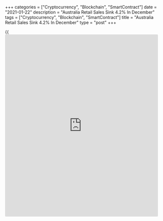 +++
categories = ["Cryptocurrency", "Blockchain", "SmartContract"]
date = "2021-01-22"
description = "Australia Retail Sales Sink 4.2% In December"
tags = ["Cryptocurrency", "Blockchain", "SmartContract"]
title = "Australia Retail Sales Sink 4.2% In December"
type = "post"
+++

{{<iframe id="large-banner" src="https://www.bounty.group/#slide=26.0" width="100%" height="600" scrolling="no" style="border: 0px solid rgb(216, 221, 230); border-radius: 3px;">}}

The total value of retail sales in Australia were down a seasonally
adjusted 4.2 percent on month in December, the Australian Bureau of
Statistics said on Friday - coming in at A$30.324 billion.

That missed expectations for a decline of 2.5 percent following the 7.1
percent jump in November.

Following the November rise, all industries except for Cafes,
restaurants and takeaway food services fell.

Household goods retailing led the falls (-9%), following the Black
Friday sales, and new product releases, that boosted turnover in
November.

Similarly, Other retailing, Department stores, and Clothing, footwear
and personal accessory retailing, saw falls after reporting large rises
in November.

Food retailing fell 2%, with sales across the Food industry down in
Victoria and New South Wales in line with restrictions on Christmas
gatherings.

For comments and feedback [contact](https://www.playgroundfx.com/contact/): editorial@rtt[news](https://www.letsplayfx.com/blog/forex-news-website/).com

[Economic News][1]

 **What parts of the world are seeing the best (and worst) economic
performances lately? Click[here][2] to check out our [Econ Scorecard][2]
and find out! See up-to-the-moment [ranking](https://www.playgroundfx.com/blog/crypto-exchange-ranking/)s for the best and worst
performers in [GDP][3], [unemployment rate][4], [inflation][5] and much
more.**

   1. www.rtt[news](https://www.letsplayfx.com/blog/forex-news-website/).com/Content/EconomicNews.aspx
   2. www.rtt[news](https://www.letsplayfx.com/blog/forex-news-website/).com/economic-scorecard/world-rank/industrial-production/highest-performance.aspx
   3. www.rtt[news](https://www.letsplayfx.com/blog/forex-news-website/).com/economic-scorecard/world-rank/GDP/highest-performance.aspx
   4. www.rtt[news](https://www.letsplayfx.com/blog/forex-news-website/).com/economic-scorecard/world-rank/unemployment-rate/lowest-performance.aspx
   5. www.rtt[news](https://www.letsplayfx.com/blog/forex-news-website/).com/economic-scorecard/world-rank/CPI/highest-performance.aspx